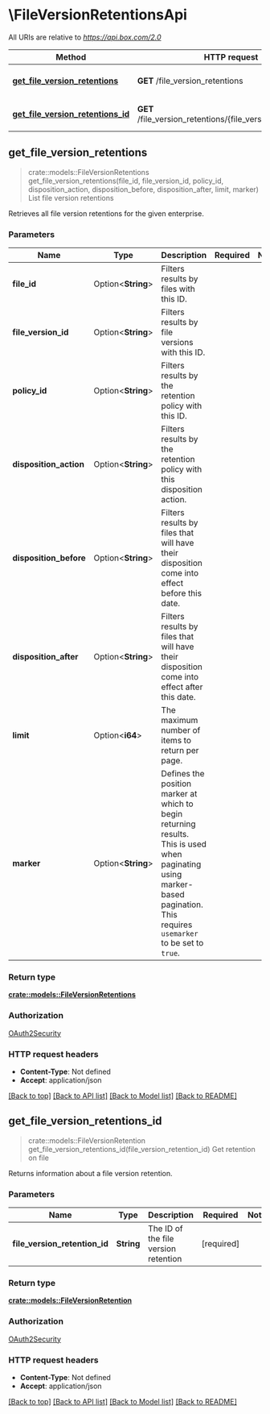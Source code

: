 # \FileVersionRetentionsApi

All URIs are relative to *https://api.box.com/2.0*

Method | HTTP request | Description
------------- | ------------- | -------------
[**get_file_version_retentions**](FileVersionRetentionsApi.md#get_file_version_retentions) | **GET** /file_version_retentions | List file version retentions
[**get_file_version_retentions_id**](FileVersionRetentionsApi.md#get_file_version_retentions_id) | **GET** /file_version_retentions/{file_version_retention_id} | Get retention on file



## get_file_version_retentions

> crate::models::FileVersionRetentions get_file_version_retentions(file_id, file_version_id, policy_id, disposition_action, disposition_before, disposition_after, limit, marker)
List file version retentions

Retrieves all file version retentions for the given enterprise.

### Parameters


Name | Type | Description  | Required | Notes
------------- | ------------- | ------------- | ------------- | -------------
**file_id** | Option<**String**> | Filters results by files with this ID. |  |
**file_version_id** | Option<**String**> | Filters results by file versions with this ID. |  |
**policy_id** | Option<**String**> | Filters results by the retention policy with this ID. |  |
**disposition_action** | Option<**String**> | Filters results by the retention policy with this disposition action. |  |
**disposition_before** | Option<**String**> | Filters results by files that will have their disposition come into effect before this date. |  |
**disposition_after** | Option<**String**> | Filters results by files that will have their disposition come into effect after this date. |  |
**limit** | Option<**i64**> | The maximum number of items to return per page. |  |
**marker** | Option<**String**> | Defines the position marker at which to begin returning results. This is used when paginating using marker-based pagination.  This requires `usemarker` to be set to `true`. |  |

### Return type

[**crate::models::FileVersionRetentions**](FileVersionRetentions.md)

### Authorization

[OAuth2Security](../README.md#OAuth2Security)

### HTTP request headers

- **Content-Type**: Not defined
- **Accept**: application/json

[[Back to top]](#) [[Back to API list]](../README.md#documentation-for-api-endpoints) [[Back to Model list]](../README.md#documentation-for-models) [[Back to README]](../README.md)


## get_file_version_retentions_id

> crate::models::FileVersionRetention get_file_version_retentions_id(file_version_retention_id)
Get retention on file

Returns information about a file version retention.

### Parameters


Name | Type | Description  | Required | Notes
------------- | ------------- | ------------- | ------------- | -------------
**file_version_retention_id** | **String** | The ID of the file version retention | [required] |

### Return type

[**crate::models::FileVersionRetention**](FileVersionRetention.md)

### Authorization

[OAuth2Security](../README.md#OAuth2Security)

### HTTP request headers

- **Content-Type**: Not defined
- **Accept**: application/json

[[Back to top]](#) [[Back to API list]](../README.md#documentation-for-api-endpoints) [[Back to Model list]](../README.md#documentation-for-models) [[Back to README]](../README.md)

